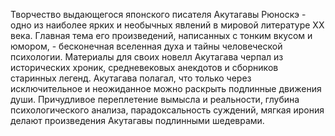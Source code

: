 <!--2017-01-02 07:44:33-->
Творчество выдающегося японского писателя Акутагавы Рюноскэ - одно из наиболее ярких и необычных явлений в мировой литературе XX века. Главная тема его произведений, написанных с тонким вкусом и юмором, - бесконечная вселенная духа и тайны человеческой психологии. Материалы для своих новелл Акутагава черпал из исторических хроник, средневековых анекдотов и сборников старинных легенд. Акутагава полагал, что только через исключительное и неожиданное можно раскрыть подлинные движения души. Причудливое переплетение вымысла и реальности, глубина психологического анализа, парадоксальность суждений, мягкая ирония делают произведения Акутагавы подлинными шедеврами.